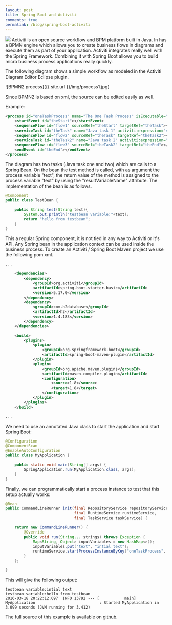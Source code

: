 ```yaml
---
layout: post
title: Spring Boot and Activiti 
comments: true
permalink: /blog/spring-boot-activiti
---
```

[<img src="{{ site.url }}/img/github.svg">](https://github.com/erwindeg/activiti-examples)
Activiti is an open source workflow and BPM platform built in Java. In has a BPMN engine which allows you to create business flows in diagrams and execute them as part of your application. Activiti integrates really well with the Spring Framework. Combining it with Spring Boot allows you to build micro business process applications really quickly.

The following diagram shows a simple workflow as modeled in the Activiti Diagram Editor Eclipse plugin.

![BPMN2 process]({{ site.url }}/img/process1.jpg)

Since BPMN2 is based on xml, the source can be edited easily as well.

Example:

```xml
<process id="oneTaskProcess" name="The One Task Process" isExecutable="true">
	<startEvent id="theStart"></startEvent>
	<sequenceFlow id="flow1" sourceRef="theStart" targetRef="theTask"></sequenceFlow>
	<serviceTask id="theTask" name="Java task 1" activiti:expression="#{testBean.test(text)}" activiti:resultVariableName="text"></serviceTask>
	<sequenceFlow id="flow2" sourceRef="theTask" targetRef="theTask2"></sequenceFlow>
	<serviceTask id="theTask2" name="Java task 2" activiti:expression="#{testBean.test(text)}"></serviceTask>
	<sequenceFlow id="flow3" sourceRef="theTask2" targetRef="theEnd"></sequenceFlow>
	<endEvent id="theEnd"></endEvent>
</process>
```

The diagram has two tasks (Java task one and two) which are calls to a Spring Bean. On the bean the test method is called, with as argument the process variable "text", the return value of the method is assigned to the process variable "text" by using the "resultVariableName" attribute. The implementation of the bean is as follows.

```java
@Component
public class TestBean {

    public String test(String text){
        System.out.println("testbean variable:"+text);
        return "hello from testbean";
    }
}

```

This a regular Spring component, it is not tied in any way to Activiti or it's API. Any Spring bean in the application context can be used inside the business process.
To create an Activiti / Spring Boot Maven project we use the following pom.xml.

```xml
...

    <dependencies>
        <dependency>
            <groupId>org.activiti</groupId>
            <artifactId>spring-boot-starter-basic</artifactId>
            <version>5.17.0</version>
        </dependency>
        <dependency>
            <groupId>com.h2database</groupId>
            <artifactId>h2</artifactId>
            <version>1.4.183</version>
        </dependency>       
    </dependencies>

    <build>
        <plugins>
            <plugin>
                <groupId>org.springframework.boot</groupId>
                <artifactId>spring-boot-maven-plugin</artifactId>
            </plugin>
            <plugin>
                <groupId>org.apache.maven.plugins</groupId>
                <artifactId>maven-compiler-plugin</artifactId>
                <configuration>
                    <source>1.8</source>
                    <target>1.8</target>
                </configuration>
            </plugin>
        </plugins>
    </build>

...

```

We need to use an annotated Java class to start the application and start Spring Boot:

```java
@Configuration
@ComponentScan
@EnableAutoConfiguration
public class MyApplication {

    public static void main(String[] args) {
        SpringApplication.run(MyApplication.class, args);
    }
}
```

Finally, we can programmatically start a process instance to test that this setup actually works:

```java
@Bean
public CommandLineRunner init(final RepositoryService repositoryService,
                              final RuntimeService runtimeService,
                              final TaskService taskService) {

    return new CommandLineRunner() {
        @Override
        public void run(String... strings) throws Exception {
            Map<String, Object> inputVariables = new HashMap<>();
            inputVariables.put("text", "intial text");
            runtimeService.startProcessInstanceByKey("oneTaskProcess", inputVariables);            
        }
    };

}
```

This will give the following output:

```
testbean variable:intial text
testbean variable:hello from testbean
2016-03-18 20:22:12.097  INFO 13792 --- [           main] MyApplication                            : Started MyApplication in 3.099 seconds (JVM running for 3.412)
```


The full source of this example is available on [github](https://github.com/erwindeg/activiti-examples).

